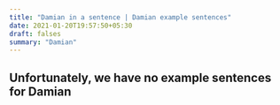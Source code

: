 ```yaml
---
title: "Damian in a sentence | Damian example sentences"
date: 2021-01-20T19:57:50+05:30
draft: falses
summary: "Damian"
---
```

## Unfortunately, we have no example sentences for Damian                 
